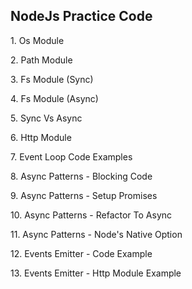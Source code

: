 <h2>NodeJs Practice Code</h2>

<p>1. Os Module</p> 
<p>2. Path Module</p>
<p>3. Fs Module (Sync)</p>
<p>4. Fs Module (Async)</p>
<p>5. Sync Vs Async</p>
<p>6. Http Module</p>
<p>7. Event Loop Code Examples</p>
<p>8. Async Patterns - Blocking Code</p>
<p>9. Async Patterns - Setup Promises</p>
<p>10. Async Patterns - Refactor To Async</p>
<p>11. Async Patterns - Node's Native Option</p>
<p>12. Events Emitter - Code Example</p>
<p>13. Events Emitter - Http Module Example</p>
